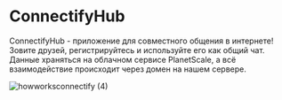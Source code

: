 # ConnectifyHub
ConnectifyHub - приложение для совместного общения в интернете! Зовите друзей, регистрируйтесь и используйте его как общий чат.
Данные храняться на облачном сервисе PlanetScale, а всё взаимодействие происходит через домен на нашем сервере.

![howworksconnectify (4)](https://github.com/ConnectifyHub/ConnectifyHub/assets/155692475/1dc117b3-eb8d-430e-80a5-758ebccbe26c)
